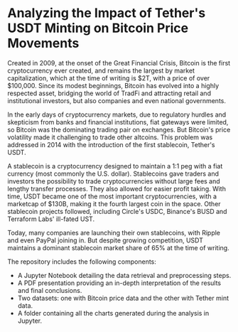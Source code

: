# Analyzing the Impact of Tether's USDT Minting on Bitcoin Price Movements

Created in 2009, at the onset of the Great Financial Crisis, Bitcoin is the first cryptocurrency ever created, and remains the largest by market capitalization, which at the time of writing is $2T, with a price of over $100,000. Since its modest beginnings, Bitcoin has evolved into a highly respected asset, bridging the world of TradFi and attracting retail and institutional investors, but also companies and even national governments. 

In the early days of cryptocurrency markets, due to regulatory hurdles and skepticism from banks and financial institutions, fiat gateways were limited, so Bitcoin was the dominating trading pair on exchanges. But Bitcoin's price volatility made it challenging to trade other altcoins. This problem was addressed in 2014 with the introduction of the first stablecoin, Tether's USDT. 

A stablecoin is a cryptocurrency designed to maintain a 1:1 peg with a fiat currency (most commonly the U.S. dollar). Stablecoins gave traders and investors the possibility to trade cryptocurrencies without large fees and lengthy transfer processes. They also allowed for easier profit taking.
With time, USDT became one of the most important cryptocurrencies, with a marketcap of $130B, making it the fourth largest coin in the space. Other stablecoin projects followed, including Circle's USDC, Binance's BUSD and Terraform Labs' ill-fated UST. 

Today, many companies are launching their own stablecoins, with Ripple and even PayPal joining in. But despite growing competition, USDT maintains a dominant stablecoin market share of 65% at the time of writing.

The repository includes the following components:
- A Jupyter Notebook detailing the data retrieval and preprocessing steps.
- A PDF presentation providing an in-depth interpretation of the results and final conclusions.
- Two datasets: one with Bitcoin price data and the other with Tether mint data.
- A folder containing all the charts generated during the analysis in Jupyter.
